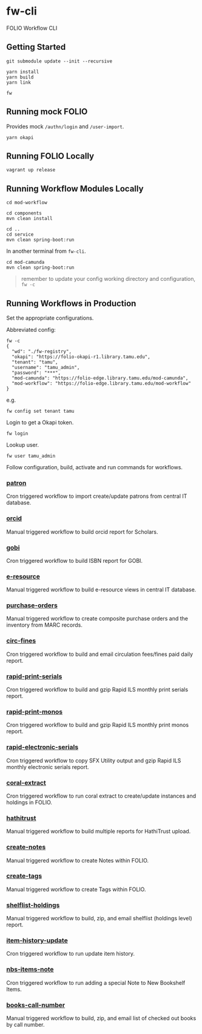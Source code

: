 # fw-cli

FOLIO Workflow CLI

## Getting Started
```
git submodule update --init --recursive

yarn install
yarn build
yarn link

fw
```

## Running mock FOLIO

Provides mock `/authn/login` and `/user-import`.

```
yarn okapi
```

## Running FOLIO Locally

```
vagrant up release
```

## Running Workflow Modules Locally

```
cd mod-workflow

cd components
mvn clean install

cd ..
cd service
mvn clean spring-boot:run

```

In another terminal from `fw-cli`.

```
cd mod-camunda
mvn clean spring-boot:run
```

> remember to update your config working directory and configuration, `fw -c`

## Running Workflows in Production

Set the appropriate configurations.

Abbreviated config:

```
fw -c
{
  "wd": "./fw-registry",
  "okapi": "https://folio-okapi-r1.library.tamu.edu",
  "tenant": "tamu",
  "username": "tamu_admin",
  "password": "***",
  "mod-camunda": "https://folio-edge.library.tamu.edu/mod-camunda",
  "mod-workflow": "https://folio-edge.library.tamu.edu/mod-workflow"
}
```

e.g.
```
fw config set tenant tamu
```

Login to get a Okapi token.

```
fw login
```

Lookup user.

```
fw user tamu_admin
```

Follow configuration, build, activate and run commands for workflows.

### [patron](https://github.com/TAMULib/fw-registry/tree/main#patron)

Cron triggered workflow to import create/update patrons from central IT database.

### [orcid](https://github.com/TAMULib/fw-registry/tree/main#orcid)

Manual triggered workflow to build orcid report for Scholars.

### [gobi](https://github.com/TAMULib/fw-registry/tree/main#gobi)

Cron triggered workflow to build ISBN report for GOBI.

### [e-resource](https://github.com/TAMULib/fw-registry/tree/main#e-resource)

Manual triggered workflow to build e-resource views in central IT database.

### [purchase-orders](https://github.com/TAMULib/fw-registry/tree/main#purchase-orders)

Manual triggered workflow to create composite purchase orders and the inventory from MARC records.

### [circ-fines](https://github.com/TAMULib/fw-registry/tree/main#circ-fines)

Cron triggered workflow to build and email circulation fees/fines paid daily report.

### [rapid-print-serials](https://github.com/TAMULib/fw-registry/tree/main#rapid-print-serials)

Cron triggered workflow to build and gzip Rapid ILS monthly print serials report.

### [rapid-print-monos](https://github.com/TAMULib/fw-registry/tree/main#rapid-print-monos)

Cron triggered workflow to build and gzip Rapid ILS monthly print monos report.

### [rapid-electronic-serials](https://github.com/TAMULib/fw-registry/tree/rapid-electronic-serials)

Cron triggered workflow to copy SFX Utility output and gzip Rapid ILS monthly electronic serials report.

### [coral-extract](https://github.com/TAMULib/fw-registry/tree/main#coral-extract)

Cron triggered workflow to run coral extract to create/update instances and holdings in FOLIO.

### [hathitrust](https://github.com/TAMULib/fw-registry/tree/main#hathitrust)

Manual triggered workflow to build multiple reports for HathiTrust upload.

### [create-notes](https://github.com/TAMULib/fw-registry/tree/main#create-notes)

Manual triggered workflow to create Notes within FOLIO.

### [create-tags](https://github.com/TAMULib/fw-registry/tree/main#create-tags)

Manual triggered workflow to create Tags within FOLIO.

### [shelflist-holdings](https://github.com/TAMULib/fw-registry/tree/main#shelflist-holdings)

Manual triggered workflow to build, zip, and email shelflist (holdings level) report.

### [item-history-update](https://github.com/TAMULib/fw-registry/tree/main/item-history-update)

Cron triggered workflow to run update item history.

### [nbs-items-note](https://github.com/TAMULib/fw-registry/tree/main/nbs-items-note)

Cron triggered workflow to run adding a special Note to New Bookshelf Items.

### [books-call-number](https://github.com/TAMULib/fw-registry/tree/326-checked-out-books-by-call-number/books-call-number)

Manual triggered workflow to build, zip, and email list of checked out books by call number.

